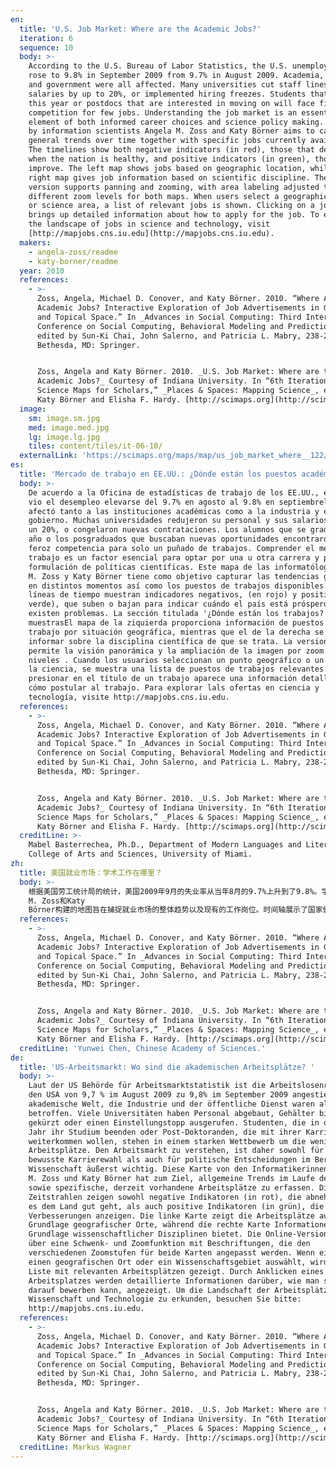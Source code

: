 ```yaml
---
en:
  title: 'U.S. Job Market: Where are the Academic Jobs?'
  iteration: 6
  sequence: 10
  body: >-
    According to the U.S. Bureau of Labor Statistics, the U.S. unemployment rate
    rose to 9.8% in September 2009 from 9.7% in August 2009. Academia, industry,
    and government were all affected. Many universities cut staff lines, reduced
    salaries by up to 20%, or implemented hiring freezes. Students that graduate
    this year or postdocs that are interested in moving on will face fierce
    competition for few jobs. Understanding the job market is an essential
    element of both informed career choices and science policy making. This map
    by information scientists Angela M. Zoss and Katy Börner aims to capture
    general trends over time together with specific jobs currently available.
    The timelines show both negative indicators (in red), those that decline
    when the nation is healthy, and positive indicators (in green), those that
    improve. The left map shows jobs based on geographic location, while the
    right map gives job information based on scientific discipline. The online
    version supports panning and zooming, with area labeling adjusted to
    different zoom levels for both maps. When users select a geographic location
    or science area, a list of relevant jobs is shown. Clicking on a job title
    brings up detailed information about how to apply for the job. To explore
    the landscape of jobs in science and technology, visit
    [http://mapjobs.cns.iu.edu](http://mapjobs.cns.iu.edu).
  makers:
    - angela-zoss/readme
    - katy-borner/readme
  year: 2010
  references:
    - >-
      Zoss, Angela, Michael D. Conover, and Katy Börner. 2010. “Where Are the
      Academic Jobs? Interactive Exploration of Job Advertisements in Geospatial
      and Topical Space.” In _Advances in Social Computing: Third International
      Conference on Social Computing, Behavioral Modeling and Prediction_,
      edited by Sun-Ki Chai, John Salerno, and Patricia L. Mabry, 238-247.
      Bethesda, MD: Springer.


      Zoss, Angela and Katy Börner. 2010. _U.S. Job Market: Where are the
      Academic Jobs?_ Courtesy of Indiana University. In “6th Iteration (2009):
      Science Maps for Scholars,” _Places & Spaces: Mapping Science_, edited by
      Katy Börner and Elisha F. Hardy. [http://scimaps.org](http://scimaps.org).
  image:
    sm: image.sm.jpg
    med: image.med.jpg
    lg: image.lg.jpg
    tiles: content/tiles/it-06-10/
  externalLink: 'https://scimaps.org/maps/map/us_job_market_where__122/detail'
es:
  title: 'Mercado de trabajo en EE.UU.: ¿Dónde están los puestos académicos?'
  body: >-
    De acuerdo a la Oficina de estadísticas de trabajo de los EE.UU., el 2009
    vio el desempleo elevarse del 9.7% en agosto al 9.8% en septiembrelo cual
    afectó tanto a las instituciones académicas como a la industria y el
    gobierno. Muchas universidades redujeron su personal y sus salarios hasta en
    un 20%, o congelaron nuevas contrataciones. Los alumnos que se graduaron ese
    año o los posgraduados que buscaban nuevas oportunidades encontraron una
    feroz competencia para solo un puñado de trabajos. Comprender el mercado de
    trabajo es un factor esencial para optar por una u otra carrera y para la
    formulación de políticas científicas. Este mapa de las informatólogas Angela
    M. Zoss y Katy Börner tiene como objetivo capturar las tendencias generales
    en distintos momentos así como los puestos de trabajos disponibles. Las
    líneas de tiempo muestran indicadores negativos, (en rojo) y positivos (en
    verde), que suben o bajan para indicar cuándo el país está próspero y cuándo
    existen problemas. La sección titulada '¿Dónde están los trabajos?'
    muestrasEl mapa de la ziquierda proporciona información de puestos de
    trabajo por situación geográfica, mientras que el de la derecha se ocupa de
    informar sobre la disciplina científica de que se trata. La version en linea
    permite la visión panorámica y la ampliación de la imagen por zoom a varios
    niveles . Cuando los usuarios seleccionan un punto geográfico o un área de
    la ciencia, se muestra una lista de puestos de trabajos relevantes. Al
    presionar en el título de un trabajo aparece una información detallada sobre
    cómo postular al trabajo. Para explorar lals ofertas en ciencia y
    tecnología, visite http://mapjobs.cns.iu.edu.
  references:
    - >-
      Zoss, Angela, Michael D. Conover, and Katy Börner. 2010. “Where Are the
      Academic Jobs? Interactive Exploration of Job Advertisements in Geospatial
      and Topical Space.” In _Advances in Social Computing: Third International
      Conference on Social Computing, Behavioral Modeling and Prediction_,
      edited by Sun-Ki Chai, John Salerno, and Patricia L. Mabry, 238-247.
      Bethesda, MD: Springer.


      Zoss, Angela and Katy Börner. 2010. _U.S. Job Market: Where are the
      Academic Jobs?_ Courtesy of Indiana University. In “6th Iteration (2009):
      Science Maps for Scholars,” _Places & Spaces: Mapping Science_, edited by
      Katy Börner and Elisha F. Hardy. [http://scimaps.org](http://scimaps.org).
  creditLine: >-
    Mabel Basterrechea, Ph.D., Department of Modern Languages and Literatures,
    College of Arts and Sciences, University of Miami.
zh:
  title: 美国就业市场：学术工作在哪里？
  body: >-
    根据美国劳工统计局的统计，美国2009年9月的失业率从当年8月的9.7%上升到了9.8%。学术界、产业界和政府都受到了影响。许多大学裁员、减薪幅度高达20%，或者停止招聘。2009年毕业的学生以及希望继续学习的博士后都将面临工作减少所带来的残酷的竞争。了解就业市场对于职业选择和科学政策制定两者来说都是非常重要的。这一由信息科学家Angela
    M. Zoss和Katy
    Börner构建的地图旨在捕捉就业市场的整体趋势以及现有的工作岗位。时间轴展示了国家健康运作时降低的负指标（红色）和国家健康运作时上升的正指标（绿色）。左图根据地理位置展示了工作，右图基于科学学科给出了特定的工作信息。在线版本还支持旋转和放大功能，同时地区标签也会随着放大程度的不同来对两张地图进行相应的调整。当用户选择了一个地理位置或者科学领域时，一系列相关的工作将会显示出来。点击一个工作名称将出现关于如何申请工作的详细信息。探索科学和技术领域的工作，请访问http://mapjobs.cns.iu.edu。
  references:
    - >-
      Zoss, Angela, Michael D. Conover, and Katy Börner. 2010. “Where Are the
      Academic Jobs? Interactive Exploration of Job Advertisements in Geospatial
      and Topical Space.” In _Advances in Social Computing: Third International
      Conference on Social Computing, Behavioral Modeling and Prediction_,
      edited by Sun-Ki Chai, John Salerno, and Patricia L. Mabry, 238-247.
      Bethesda, MD: Springer.


      Zoss, Angela and Katy Börner. 2010. _U.S. Job Market: Where are the
      Academic Jobs?_ Courtesy of Indiana University. In “6th Iteration (2009):
      Science Maps for Scholars,” _Places & Spaces: Mapping Science_, edited by
      Katy Börner and Elisha F. Hardy. [http://scimaps.org](http://scimaps.org).
  creditLine: 'Yunwei Chen, Chinese Academy of Sciences.'
de:
  title: 'US-Arbeitsmarkt: Wo sind die akademischen Arbeitsplätze? '
  body: >-
    Laut der US Behörde für Arbeitsmarktstatistik ist die Arbeitslosenrate in
    den USA von 9,7 % im August 2009 zu 9,8% im September 2009 angestiegen. Die
    akademische Welt, die Industrie und der öffentliche Dienst waren alle davon
    betroffen. Viele Universitäten haben Personal abgebaut, Gehälter bis zu 20 %
    gekürzt oder einen Einstellungstopp ausgerufen. Studenten, die in diesem
    Jahr ihr Studium beenden oder Post-Doktoranden, die mit ihrer Karriere
    weiterkommen wollen, stehen in einem starken Wettbewerb um die wenigen
    Arbeitsplätze. Den Arbeitsmarkt zu verstehen, ist daher sowohl für eine
    bewusste Karrierewahl als auch für politische Entscheidungen im Bereich der
    Wissenschaft äußerst wichtig. Diese Karte von den Informatikerinnen Angela
    M. Zoss und Katy Börner hat zum Ziel, allgemeine Trends im Laufe der Zeit
    sowie spezifische, derzeit vorhandene Arbeitsplätze zu erfassen. Die
    Zeitstrahlen zeigen sowohl negative Indikatoren (in rot), die abnehmen, wenn
    es dem Land gut geht, als auch positive Indikatoren (in grün), die
    Verbesserungen anzeigen. Die linke Karte zeigt die Arbeitsplätze auf der
    Grundlage geografischer Orte, während die rechte Karte Informationen auf der
    Grundlage wissenschaftlicher Disziplinen bietet. Die Online-Version verfügt
    über eine Schwenk- und Zoomfunktion mit Beschriftungen, die den
    verschiedenen Zoomstufen für beide Karten angepasst werden. Wenn ein Nutzer
    einen geografischen Ort oder ein Wissenschaftsgebiet auswählt, wird eine
    Liste mit relevanten Arbeitsplätzen gezeigt. Durch Anklicken eines
    Arbeitsplatzes werden detaillierte Informationen darüber, wie man sich
    darauf bewerben kann, angezeigt. Um die Landschaft der Arbeitsplätze in
    Wissenschaft und Technologie zu erkunden, besuchen Sie bitte:
    http://mapjobs.cns.iu.edu.
  references:
    - >-
      Zoss, Angela, Michael D. Conover, and Katy Börner. 2010. “Where Are the
      Academic Jobs? Interactive Exploration of Job Advertisements in Geospatial
      and Topical Space.” In _Advances in Social Computing: Third International
      Conference on Social Computing, Behavioral Modeling and Prediction_,
      edited by Sun-Ki Chai, John Salerno, and Patricia L. Mabry, 238-247.
      Bethesda, MD: Springer.


      Zoss, Angela and Katy Börner. 2010. _U.S. Job Market: Where are the
      Academic Jobs?_ Courtesy of Indiana University. In “6th Iteration (2009):
      Science Maps for Scholars,” _Places & Spaces: Mapping Science_, edited by
      Katy Börner and Elisha F. Hardy. [http://scimaps.org](http://scimaps.org).
  creditLine: Markus Wagner
---
```

